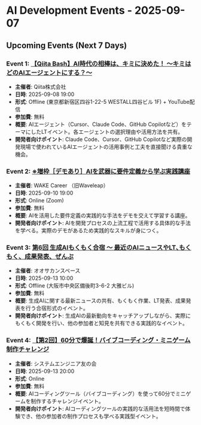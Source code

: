 # AI Development Events - 2025-09-07

## Upcoming Events (Next 7 Days)

### Event 1: [【Qiita Bash】AI時代の相棒は、キミに決めた！ 〜キミはどのAIエージェントにする？〜](https://increments.connpass.com/event/364559/)
- **主催者**: Qiita株式会社
- **日時**: 2025-09-08 19:00
- **形式**: Offline (東京都新宿区四谷1-22-5 WESTALL四谷ビル 1F) + YouTube配信
- **参加費**: 無料
- **概要**: AIエージェント（Cursor、Claude Code、GitHub Copilotなど）をテーマにしたLTイベント。各エージェントの選択理由や活用方法を共有。
- **開発者向けポイント**: Claude Code、Cursor、GitHub Copilotなど実際の開発現場で使われているAIエージェントの活用事例と工夫を直接聞ける貴重な機会。

### Event 2: [※増枠［デモあり］AIを武器に要件定義から学ぶ実践講座](https://wake-career.connpass.com/event/366492/)
- **主催者**: WAKE Career （旧Waveleap）
- **日時**: 2025-09-10 19:00
- **形式**: Online (Zoom)
- **参加費**: 無料
- **概要**: AIを活用した要件定義の実践的な手法をデモを交えて学習する講座。
- **開発者向けポイント**: AIを開発プロセスの上流工程で活用する具体的な手法を学べる。実際のデモがあるため実践的なスキルが身につく。

### Event 3: [第6回 生成AIもくもく合宿 〜 最近のAIニュースやLT､もくもく、成果発表、ぜんぶ](https://osakan-space.connpass.com/event/365650/)
- **主催者**: オオサカンスペース
- **日時**: 2025-09-13 10:00
- **形式**: Offline (大阪市中央区備後町3-6-2 大雅ビル)
- **参加費**: 無料
- **概要**: 生成AIに関する最新ニュースの共有、もくもく作業、LT発表、成果発表を行う合宿形式のイベント。
- **開発者向けポイント**: 生成AIの最新動向をキャッチアップしながら、実際にもくもく開発を行い、他の参加者と知見を共有できる実践的なイベント。

### Event 4: [【第2回】60分で爆誕！バイブコーディング・ミニゲーム制作チャレンジ](https://setk.connpass.com/event/366939/)
- **主催者**: システムエンジニア友の会
- **日時**: 2025-09-13 20:00
- **形式**: Online
- **参加費**: 無料
- **概要**: AIコーディングツール（バイブコーディング）を使って60分でミニゲームを制作するチャレンジイベント。
- **開発者向けポイント**: AIコーディングツールの実践的な活用法を短時間で体験でき、他の参加者の制作プロセスも学べる実践型イベント。